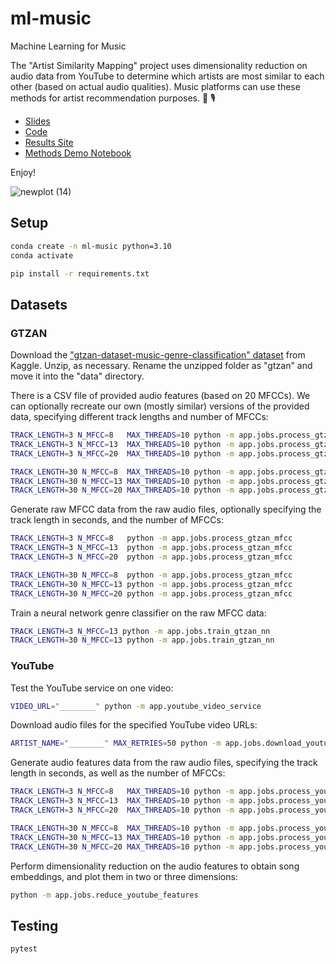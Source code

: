 # ml-music

Machine Learning for Music



The "Artist Similarity Mapping" project uses dimensionality reduction on audio data from YouTube to determine which artists are most similar to each other (based on actual audio qualities). Music platforms can use these methods for artist recommendation purposes. :musical_note: :studio_microphone:

  + [Slides](https://docs.google.com/presentation/d/1eKw1Tyob78U2sHwp2PYhk6JRY96df-sbhj7m62YEBDA/edit?usp=sharing)
  + [Code](https://github.com/s2t2/ml-music-2023)
  + [Results Site](https://s2t2.github.io/ml-music-2023/)
  + [Methods Demo Notebook](https://github.com/s2t2/ml-music-2023/blob/main/notebooks/youtube/Artist_Similarity_Mapping_METHODS_DEMO_20230428.ipynb)

Enjoy!

![newplot (14)](https://user-images.githubusercontent.com/1328807/235217641-b2bda492-102f-465c-8f04-681c460cdd5f.png)




## Setup

```sh
conda create -n ml-music python=3.10
conda activate
```

```sh
pip install -r requirements.txt
```

## Datasets

### GTZAN

Download the ["gtzan-dataset-music-genre-classification" dataset](https://www.kaggle.com/datasets/andradaolteanu/gtzan-dataset-music-genre-classification) from Kaggle. Unzip, as necessary. Rename the unzipped folder as "gtzan" and move it into the "data" directory.

There is a CSV file of provided audio features (based on 20 MFCCs). We can optionally recreate our own (mostly similar) versions of the provided data, specifying different track lengths and number of MFCCs:

```sh
TRACK_LENGTH=3 N_MFCC=8   MAX_THREADS=10 python -m app.jobs.process_gtzan_audio_async
TRACK_LENGTH=3 N_MFCC=13  MAX_THREADS=10 python -m app.jobs.process_gtzan_audio_async
TRACK_LENGTH=3 N_MFCC=20  MAX_THREADS=10 python -m app.jobs.process_gtzan_audio_async

TRACK_LENGTH=30 N_MFCC=8  MAX_THREADS=10 python -m app.jobs.process_gtzan_audio_async
TRACK_LENGTH=30 N_MFCC=13 MAX_THREADS=10 python -m app.jobs.process_gtzan_audio_async
TRACK_LENGTH=30 N_MFCC=20 MAX_THREADS=10 python -m app.jobs.process_gtzan_audio_async
```


Generate raw MFCC data from the raw audio files, optionally specifying the track length in seconds, and the number of MFCCs:

```sh
TRACK_LENGTH=3 N_MFCC=8   python -m app.jobs.process_gtzan_mfcc
TRACK_LENGTH=3 N_MFCC=13  python -m app.jobs.process_gtzan_mfcc
TRACK_LENGTH=3 N_MFCC=20  python -m app.jobs.process_gtzan_mfcc

TRACK_LENGTH=30 N_MFCC=8  python -m app.jobs.process_gtzan_mfcc
TRACK_LENGTH=30 N_MFCC=13 python -m app.jobs.process_gtzan_mfcc
TRACK_LENGTH=30 N_MFCC=20 python -m app.jobs.process_gtzan_mfcc
```

Train a neural network genre classifier on the raw MFCC data:

```sh
TRACK_LENGTH=3 N_MFCC=13 python -m app.jobs.train_gtzan_nn
TRACK_LENGTH=30 N_MFCC=13 python -m app.jobs.train_gtzan_nn
```







### YouTube

Test the YouTube service on one video:

```sh
VIDEO_URL="________" python -m app.youtube_video_service
```

Download audio files for the specified YouTube video URLs:

```sh
ARTIST_NAME="________" MAX_RETRIES=50 python -m app.jobs.download_youtube_audio
```


Generate audio features data from the raw audio files, specifying the track length in seconds, as well as the number of MFCCs:

```sh
TRACK_LENGTH=3 N_MFCC=8   MAX_THREADS=10 python -m app.jobs.process_youtube_audio_async
TRACK_LENGTH=3 N_MFCC=13  MAX_THREADS=10 python -m app.jobs.process_youtube_audio_async
TRACK_LENGTH=3 N_MFCC=20  MAX_THREADS=10 python -m app.jobs.process_youtube_audio_async

TRACK_LENGTH=30 N_MFCC=8  MAX_THREADS=10 python -m app.jobs.process_youtube_audio_async
TRACK_LENGTH=30 N_MFCC=13 MAX_THREADS=10 python -m app.jobs.process_youtube_audio_async
TRACK_LENGTH=30 N_MFCC=20 MAX_THREADS=10 python -m app.jobs.process_youtube_audio_async
```


Perform dimensionality reduction on the audio features to obtain song embeddings, and plot them in two or three dimensions:

```sh
python -m app.jobs.reduce_youtube_features
```



## Testing

```sh
pytest
```

